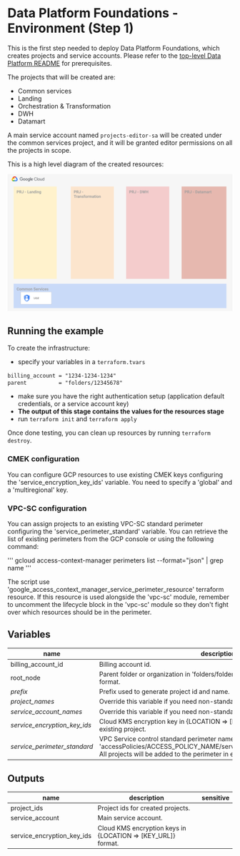 # Data Platform Foundations - Environment (Step 1)

This is the first step needed to deploy Data Platform Foundations, which creates projects and service accounts. Please refer to the [top-level Data Platform README](../README.md) for prerequisites.

The projects that will be created are:

- Common services
- Landing
- Orchestration & Transformation
- DWH
- Datamart

A main service account named `projects-editor-sa` will be created under the common services project, and it will be granted editor permissions on all the projects in scope.

This is a high level diagram of the created resources:

![Environment -  Phase 1](./diagram.png "High-level Environment diagram")

## Running the example

To create the infrastructure:

- specify your variables in a `terraform.tvars`

```tfm
billing_account = "1234-1234-1234"
parent          = "folders/12345678"
```

- make sure you have the right authentication setup (application default credentials, or a service account key)
- **The output of this stage contains the values for the resources stage**
- run `terraform init` and `terraform apply`

Once done testing, you can clean up resources by running `terraform destroy`.

### CMEK configuration
You can configure GCP resources to use existing CMEK keys configuring the 'service_encryption_key_ids' variable. You need to specify a 'global' and a 'multiregional' key.

### VPC-SC configuration
You can assign projects to an existing VPC-SC standard perimeter configuring the 'service_perimeter_standard' variable. You can retrieve the list of existing perimeters from the GCP console or using the following command:

'''
gcloud access-context-manager perimeters list --format="json" | grep name
'''

The script use 'google_access_context_manager_service_perimeter_resource' terraform resource. If this resource is used alongside the 'vpc-sc' module, remember to uncomment the lifecycle block in the 'vpc-sc' module so they don't fight over which resources should be in the perimeter. 

<!-- BEGIN TFDOC -->
## Variables

| name | description | type | required | default |
|---|---|:---: |:---:|:---:|
| billing_account_id | Billing account id. | <code title="">string</code> | ✓ |  |
| root_node | Parent folder or organization in 'folders/folder_id' or 'organizations/org_id' format. | <code title="">string</code> | ✓ |  |
| *prefix* | Prefix used to generate project id and name. | <code title="">string</code> |  | <code title="">null</code> |
| *project_names* | Override this variable if you need non-standard names. | <code title="object&#40;&#123;&#10;datamart       &#61; string&#10;dwh            &#61; string&#10;landing        &#61; string&#10;services       &#61; string&#10;transformation &#61; string&#10;&#125;&#41;">object({...})</code> |  | <code title="&#123;&#10;datamart       &#61; &#34;datamart&#34;&#10;dwh            &#61; &#34;datawh&#34;&#10;landing        &#61; &#34;landing&#34;&#10;services       &#61; &#34;services&#34;&#10;transformation &#61; &#34;transformation&#34;&#10;&#125;">...</code> |
| *service_account_names* | Override this variable if you need non-standard names. | <code title="object&#40;&#123;&#10;main &#61; string&#10;&#125;&#41;">object({...})</code> |  | <code title="&#123;&#10;main &#61; &#34;data-platform-main&#34;&#10;&#125;">...</code> |
| *service_encryption_key_ids* | Cloud KMS encryption key in {LOCATION => [KEY_URL]} format. Keys belong to existing project. | <code title="object&#40;&#123;&#10;multiregional &#61; string&#10;global        &#61; string&#10;&#125;&#41;">object({...})</code> |  | <code title="&#123;&#10;multiregional &#61; null&#10;global        &#61; null&#10;&#125;">...</code> |
| *service_perimeter_standard* | VPC Service control standard perimeter name in the form of 'accessPolicies/ACCESS_POLICY_NAME/servicePerimeters/PERIMETER_NAME'. All projects will be added to the perimeter in enforced mode. | <code title="">string</code> |  | <code title="">null</code> |

## Outputs

| name | description | sensitive |
|---|---|:---:|
| project_ids | Project ids for created projects. |  |
| service_account | Main service account. |  |
| service_encryption_key_ids | Cloud KMS encryption keys in {LOCATION => [KEY_URL]} format. |  |
<!-- END TFDOC -->
